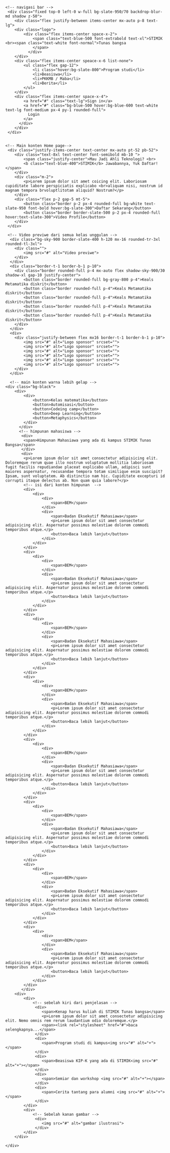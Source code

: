 <!DOCTYPE html>
<html lang="en">
<head>
    <meta charset="UTF-8">
    <meta name="viewport" content="width=device-width, initial-scale=1.0">
    <script src="https://cdn.jsdelivr.net/npm/@tailwindcss/browser@4"></script>
    <title>STIMIK Tunas Bangsa</title>
</head>
<body class="bg-slate-950 text-white">

    <!-- navigasi bar -->
     <div class="fixed top-0 left-0 w-full bg-slate-950/70 backdrop-blur-md shadow z-50">
        <div class="flex justify-between items-center mx-auto p-8 text-lg">
        <div class="logo">
            <div class="flex items-center space-x-2">
                <span class="text-blue-500 font-extrabold text-xl">STIMIK <br><span class="text-white font-normal">Tunas bangsa
                </span>
              </div>
        </div>
        <div class="flex items-center speace-x-6 list-none">
            <ul class="flex gap-12">
                <li class="hover:bg-slate-800">Program studi</li>
                <li>Beasiswa</li>
                <li>PKKMB / Maba</li>
                <li>Berita</li>
            </ul>
        </div>
        <div class="flex items-center space-x-4">
            <a href="#" class="text-lg">Sign in</a>
            <a href="#" class="bg-blue-500 hover:bg-blue-600 text-white text-lg font-medium px-4 py-1 rounded-full">
              Login
            </a>
          </div>
        </div>
     </div>


    <!-- Main konten Home page-->
     <div class="justify-items-center text-center mx-auto pt-52 pb-52">
        <div class="text-8xl text-center font-semibold mb-10 ">
            <span class="justify-center">Mau Jadi Ahli Teknologi? <br>
            <b class="text-blue-400">STIMIK</b> Jawabannya, Yuk Daftar!</span>
        </div>
        <div class="m-2">
            <p>Lorem ipsum dolor sit amet coicing elit. Laboriosam cupiditate labore perspiciatis explicabo <br>aliquam nisi, nostrum id magnam tempora brvoluptlitotam aliquid? Nostrum?</p>
        </div>
        <div class="flex p-2 gap-5 mt-5">
            <button class="border p-2 px-4 rounded-full bg-white text-slate-950 font-bold hover:bg-slate-300">Daftar Sekarang</button>
            <button class="border border-slate-500 p-2 px-4 rounded-full hover:text-slate-300">Video Profile</button>
        </div>
     </div>
     
     <!-- Video previwe dari semua kelas unggulan -->
      <div class="bg-sky-900 border-slate-400 h-120 mx-16 rounded-tr-3xl rounded-tl-3xl">
        <div class="">
            <img src="#" alt="Video previwe">
        </div>
      </div>
      <div class="border-t-1 border-b-1 p-10">
        <div class="border rounded-full p-4 mx-auto flex shadow-sky-900/30 shadow-xl gap-10 justify-center">
            <button class="border rounded-full bg-gray-800 p-4">Keals Metamatika diskrit</button>
            <button class="border rounded-full p-4">Keals Metamatika diskrit</button>
            <button class="border rounded-full p-4">Keals Metamatika diskrit</button>
            <button class="border rounded-full p-4">Keals Metamatika diskrit</button>
            <button class="border rounded-full p-4">Keals Metamatika diskrit</button>
        </div>
      </div>
      <div>
        <div class="justify-between flex mx16 border-t-1 border-b-1 p-10">
            <img src="#" alt="Logo sponsor" srcset="">
            <img src="#" alt="Logo sponsor" srcset="">
            <img src="#" alt="Logo sponsor" srcset="">
            <img src="#" alt="Logo sponsor" srcset="">
            <img src="#" alt="Logo sponsor" srcset="">
            <img src="#" alt="Logo sponsor" srcset="">
        </div>
      </div>

      <!-- main konten warna lebih gelap -->
    <div class="bg-black">
        <div>
            <div>
                <button>Kelas matematika</button>
                <button>Automisasi</button>
                <button>Codeing camp</button>
                <button>Deep Learning</button>
                <button>Metaphysics</button>
            </div>
          </div>
          <!-- himpunan mahasiswa -->
           <div>
            <span>Himpunan Mahasiawa yang ada di kampus STIMIK Tunas Bangsa</span>
           </div>
           <div>
            <p>Lorem ipsum dolor sit amet consectetur adipisicing elit. Doloremque rerum quae illo nostrum voluptatum mollitia laboriosam fugit facilis repudiandae placeat explicabo ullam, adipisci sunt maiores aspernatur, recusandae tempora totam similique enim suscipit? Ipsam, sunt voluptatem. Ab distinctio nam hic. Cupiditate excepturi id corrupti itaque delectus ab. Non quam quia labore?</p>
            <!-- isi dari konten himpunan  -->
            <div>
                <div>
                    <div>
                        <span>BEM</span>
                    </div>
                    <div>
                        <span>Badan Eksekutif Mahasiawa</span>
                        <p>Lorem ipsum dolor sit amet consectetur adipisicing elit. Aspernatur possimus molestiae dolorem commodi temporibus atque.</p>
                        <button>Baca lebih lanjut</button>
                    </div>
                </div>
            </div>
            <div>
                <div>
                    <div>
                        <span>BEM</span>
                    </div>
                    <div>
                        <span>Badan Eksekutif Mahasiawa</span>
                        <p>Lorem ipsum dolor sit amet consectetur adipisicing elit. Aspernatur possimus molestiae dolorem commodi temporibus atque.</p>
                        <button>Baca lebih lanjut</button>
                    </div>
                </div>
            </div>
            <div>
                <div>
                    <div>
                        <span>BEM</span>
                    </div>
                    <div>
                        <span>Badan Eksekutif Mahasiawa</span>
                        <p>Lorem ipsum dolor sit amet consectetur adipisicing elit. Aspernatur possimus molestiae dolorem commodi temporibus atque.</p>
                        <button>Baca lebih lanjut</button>
                    </div>
                </div>
            </div>
            <div>
                <div>
                    <div>
                        <span>BEM</span>
                    </div>
                    <div>
                        <span>Badan Eksekutif Mahasiawa</span>
                        <p>Lorem ipsum dolor sit amet consectetur adipisicing elit. Aspernatur possimus molestiae dolorem commodi temporibus atque.</p>
                        <button>Baca lebih lanjut</button>
                    </div>
                </div>
            </div>
            <div>
                <div>
                    <div>
                        <span>BEM</span>
                    </div>
                    <div>
                        <span>Badan Eksekutif Mahasiawa</span>
                        <p>Lorem ipsum dolor sit amet consectetur adipisicing elit. Aspernatur possimus molestiae dolorem commodi temporibus atque.</p>
                        <button>Baca lebih lanjut</button>
                    </div>
                </div>
            </div>
            <div>
                <div>
                    <div>
                        <span>BEM</span>
                    </div>
                    <div>
                        <span>Badan Eksekutif Mahasiawa</span>
                        <p>Lorem ipsum dolor sit amet consectetur adipisicing elit. Aspernatur possimus molestiae dolorem commodi temporibus atque.</p>
                        <button>Baca lebih lanjut</button>
                    </div>
                </div>
            </div>
            <div>
                <div>
                    <div>
                        <span>BEM</span>
                    </div>
                    <div>
                        <span>Badan Eksekutif Mahasiawa</span>
                        <p>Lorem ipsum dolor sit amet consectetur adipisicing elit. Aspernatur possimus molestiae dolorem commodi temporibus atque.</p>
                        <button>Baca lebih lanjut</button>
                    </div>
                </div>
            </div>
            <div>
                <div>
                    <div>
                        <span>BEM</span>
                    </div>
                    <div>
                        <span>Badan Eksekutif Mahasiawa</span>
                        <p>Lorem ipsum dolor sit amet consectetur adipisicing elit. Aspernatur possimus molestiae dolorem commodi temporibus atque.</p>
                        <button>Baca lebih lanjut</button>
                    </div>
                </div>
            </div>
           </div>
        <div>
            <div>
                <!-- sebelah kiri dari penjelasan -->
                 <div>
                    <span>Kenap harus kuliah di STIMIK Tunas bangsa</span>
                    <p>Lorem ipsum dolor sit amet consectetur adipisicing elit. Nemo omnis rem rerum laudantium odio doloremque.</p>
                    <span><link rel="stylesheet" href="#">baca selengkapnya...</span>
                 </div>
                 <div>
                    <span>Program studi di kampus<img src="#" alt="+"></span>
                 </div>
                 <div>
                    <span>Beasiswa KIP-K yang ada di STIMIK<img src="#" alt="+"></span>
                 </div>
                 <div>
                    <span>Semiar dan workshop <img src="#" alt="+"></span>
                 </div>
                 <div>
                    <span>Cerita tantang para alumni <img src="#" alt="+"></span>
                 </div>
            </div>
            <div>
                <!-- Sebelah kanan gambar -->
                 <div>
                    <img src="#" alt="gambar ilustrasi">
                 </div>
            </div>
        </div>
    
    </div>
      
</body>
</html>
